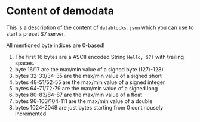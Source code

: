 # Content of demodata

This is a description of the content of `datablocks.json` which you can use to start a preset S7 server.

All mentioned byte indices are 0-based!

1. The first 16 bytes are a ASCII encoded String `Hello, S7!` with trailing spaces.
2. byte 16/17 are the max/min value of a signed byte (127/-128)
3. bytes 32-33/34-35 are the max/min value of a signed short
4. bytes 48-51/52-55 are the max/min value of a signed integer
5. bytes 64-71/72-79 are the max/min value of a signed long
6. bytes 80-83/84-87 are the max/min value of a float
7. bytes 96-103/104-111 are the max/min value of a double
8. bytes 1024-2048 are just bytes starting from 0 continousely incremented